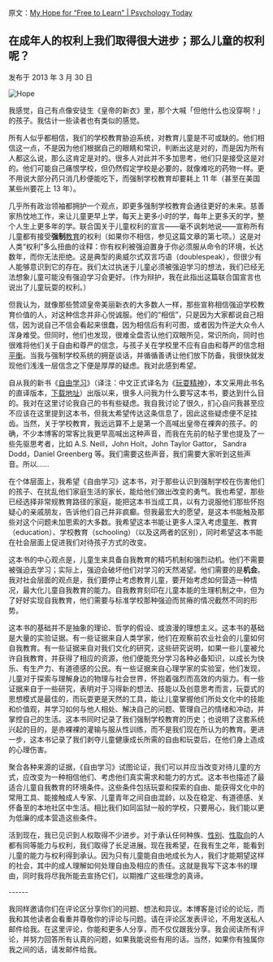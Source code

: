 原文：[My Hope for “Free to Learn” | Psychology Today](https://www.psychologytoday.com/us/blog/freedom-learn/201303/my-hope-free-learn)

## 在成年人的权利上我们取得很大进步；那么儿童的权利呢？

发布于 2013 年 3 月 30 日

![Hope](https://cdn.psychologytoday.com/sites/default/files/styles/article-inline-half/public/blogs/1194/2013/03/121536-119893.jpg?itok=rl6Y36g4)

我感觉，自己有点像安徒生《皇帝的新衣》里，那个大喊「但他什么也没穿啊！」的孩子。我估计一些读者也有类似的感觉。

所有人似乎都相信，我们的学校教育胁迫系统，对教育儿童是不可或缺的。他们相信这一点，不是因为他们根据自己的眼睛和常识，判断出这是对的，而是因为所有人都这么说，那么这肯定是对的。很多人对此并不多加思考，他们只是接受这是对的。他们可能自己痛恨学校，但仍然假定学校是必要的，就像难吃的药物一样。更不用说大部分药只消几秒便能吃下，而强制学校教育却要耗上 11 年（甚至在美国某些州要花上 13 年）。

几乎所有政治领袖都拥护一个观点，即更多强制学校教育会通往更好的未来。慈善家热忱地工作，来让儿童更早上学，每天上更多小时的学，每年上更多天的学，整个人生上更多年的学。联合国关于儿童权利的宣言——毫不讽刺地说——宣称所有儿童都有接受**强制**[教育](https://www.psychologytoday.com/us/basics/education)的权利（如果你不相信，参见这篇文章的第七项。）这是对人类“权利”多么扭曲的诠释：你有权利被强迫置身于你必须服从命令的环境，长达数年，而你无法拒绝。这是典型的奥威尔式双言巧语（doublespeak），但很少有人能够意识到它的存在。我们太过执迷于儿童必须被强迫学习的想法，我们已经无法想象儿童可能没有强迫学习会更好。（作为辩护，我在此指出这篇联合国宣言也说出了儿童玩耍的权利。）

但我认为，就像那些赞颂皇帝美丽新衣的大多数人一样，那些宣称相信强迫学校教育价值的人，对这种信念并非心悦诚服。他们的“相信”，只是因为大家都说自己相信，因为说自己不信会看起来很蠢，因为相信后有利可图，或者因为忤逆大众令人浑身难受。但同时，他们也发现，很难全盘否认他们双眼所见，常识所向，同时也很难将他们关于自由和尊严的信念，与孩子关在学校里不应有自由和尊严的信念相[平衡](https://www.psychologytoday.com/us/basics/rationalization)。当我与强制学校系统的拥趸谈话，并循循善诱让他们放下防备，我很快就发现他们浅浅一层信念之下便是厚厚的疑虑。我对此感到希望。

自从我的新书《[自由学习](http://www.amazon.com/Free-Learn-Unleashing-Instinct-Self-Reliant/dp/0465025994%3FSubscriptionId%3DAKIAJBDF5XQBATGDX4VQ%26tag%3Dspea06-20%26linkCode%3Dxm2%26camp%3D2025%26creative%3D165953%26creativeASIN%3D0465025994)》（译注：中文正式译名为《[玩耍精神](https://book.douban.com/subject/26304127/)》，本文采用此书名的直译版本，[下载地址](https://search.zhelper.net/?[%7B%22name%22:%22zlib.app%22,%22url%22:%22https://worker.zlib.app%22,%22type%22:%22full%22,%22sensitive%22:false,%22detail%22:false,%22download%22:%22https://worker.zlib.app/download/%22%7D]#%E7%8E%A9%E8%80%8D%E7%B2%BE%E7%A5%9E)）出版以来，很多人问我为什么要写这本书，要达到什么目的。我对在这里讨论我自己的书有些疑虑。我自我讨论了很久，扪心自问我甚至应不应该在这里提到这本书，但我太希望传达这条信息了，因此这些疑虑便不足挂齿。当然，关于学校教育，我远远算不上是第一个高喊出皇帝在裸奔的孩子。的确，不少本博客的常客比我更早高喊出这种声音，而我在先前的帖子里也提及了一些先驱思考者，比如 A.S. Neill，John Holt，John Taylor Gattor， Sandra Dodd，Daniel Greenberg 等。我们需要这些声音，我们需要大家听到这些声音。所以……

在个体层面上，我希望《自由学习》这本书，对于那些认识到强制学校在伤害他们的孩子、在扰乱他们家庭生活的家长，能给他们做出改变的勇气。我也希望，那些已经选择非常规教育路径的家庭，能把这本书当成工具，以有力说服他们那些怀抱疑心的亲戚朋友，告诉他们自己并非疯癫。但我最宏大的愿望，是这本书能触及那些对这个问题未加思索的大多数。我希望这本书能让更多人深入考虑[童年](https://www.psychologytoday.com/us/basics/child-development)、教育（education）、学校教育（schooling）（以及这两者的区别），同时希望这本书能在社会层面上促进我们对待孩子方式的改变。

这本书的中心观点是，儿童生来具备自我教育的精巧机制和强烈动机。他们不需要被强迫去学习；实际上，强迫会破坏他们对学习的天然渴望。他们需要的是**机会**。我对社会层面的观点是，我们要停止考虑教育儿童，要开始考虑如何营造一种情况，最大化儿童自我教育的能力。自我教育刻印在儿童本能的生理机制之中，但为了好好实现自我教育，他们需要与标准学校那种强迫而贫瘠的情况截然不同的形势。

这本书的基础并不是抽象的理论、哲学的假设、或浪漫的理想主义。这本书的基础是大量的实验证据。有一些证据来自人类学家，他们在观察前农业社会的儿童如何自我教育。有一些证据来自对我们文化的研究，这些研究说明，如果一些儿童被允许自我教育，并获得了相应的资源，他们便能充分学习各种必备知识，以成长为快乐、有生产力、有道德感的公民。有一些证据来自心理学家的实验室，他们发现，儿童对于探索与理解身边的物理与社会世界，怀抱着强烈而高效的内驱力。有一些证据来自于一些研究，表明对于习得新的想法、技能以及创意思考而言，玩耍式的思想模式是最佳的，而玩耍更是天然的工具，能让儿童掌握他们所处文化中的技能和价值观，并学习如何与他人相处、解决自己的问题、管理自己的情绪和冲动，并掌控自己的生活。这本书同时记录了我们强制学校教育的历史；也说明了这套系统兴起的目的，是赤裸裸的灌输与服从性训练，而不是我们现在所认为的教育。更进一步，这本书记录了我们剥夺儿童健康成长所需的自由和玩耍后，在他们身上造成的心理伤害。

聚合各种来源的证据，《自由学习》试图论证，我们可以并应当改变对待儿童的方式，应改变为一种相信他们、考虑他们真实需求和能力的方式。这本书也描述了最适合儿童自我教育的环境条件。这些条件包括玩耍和探索的自由、能获得文化中的常用工具、能接触成人专家、儿童青年之间自由混龄，以及在稳定、有道德感、关怀备至的本地社区中生活。相比我们如同监狱一般的学校，只要用心，我们能以更为低廉的成本营造这些条件。

活到现在，我已见识到人权取得不少进步。对于承认任何种族、[性别](https://www.psychologytoday.com/us/basics/gender)、[性取向](https://www.psychologytoday.com/us/basics/homosexuality)的人都有同等能力与权利，我们取得了长足进展。现在我希望，在我有生之年，能看到儿童的能力与权利得到承认。因为只有儿童能自由地成长为人，我们才能期望这样的社会，其中的成人理解如何处理自由及相应的责任。这就是我写下这本书的理由，同时我将尽我所能去宣扬它们，以期推广这些理念的真谛。

\------

我同样邀请你们在评论区分享你们的问题、想法和异议。本博客是讨论的论坛，而我和其他读者会看重并尊敬你的评论与问题。请在评论区发表评论，不用发送私人邮件给我。在这里评论，你能和更多人分享，而不仅仅跟我分享。我会阅读所有评论，并努力回答所有认真的问题，如果我能说些有用的话。当然，如果你有独属你我之间的话，请发邮件给我。